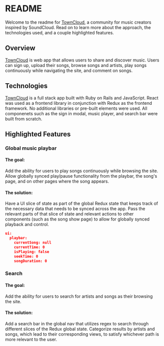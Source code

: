# README

Welcome to the readme for [TownCloud](http://towncloud.herokuapp.com), a community for music creators inspired by SoundCloud. Read on to learn more about the approach, the technologies used, and a couple highlighted features.

## Overview

[TownCloud](http://towncloud.herokuapp.com) is web app that allows users to share and discover music. Users can sign up, upload their songs, browse songs and artists, play songs continuously while navigating the site, and comment on songs.

## Technologies

[TownCloud](http://towncloud.herokuapp.com) is a full stack app built with Ruby on Rails and JavaScript. React was used as a frontend library in conjunction with Redux as the frontend framework. No additional libraries or pre-built elements were used. All componenets such as the sign in modal, music player, and search bar were built from scratch.

## Highlighted Features

### Global music playbar

#### The goal: 

Add the ability for users to play songs continuously while browsing the site. Allow globally synced play/pause functionality from the playbar, the song's page, and on other pages where the song appears.

#### The solution: 

Have a UI slice of state as part of the global Redux state that keeps track of the necessary data that needs to be synced across the app. Pass the relevant parts of that slice of state and relevant actions to other components (such as the song show page) to allow for globally synced playback and control.

```json
ui:
  playbar:
    currentSong: null
    currentTime: 0
    isPlaying: false
    seekTime: 0
    songDuration: 0

```

### Search

#### The goal:

Add the ability for users to search for artists and songs as their browsing the site.

#### The solution:

Add a search bar in the global nav that utilizes regex to search through different slices of the Redux global state. Categorize results by artists and songs, which lead to their corresponding views, to satisfy whichever path is more relevant to the user.

